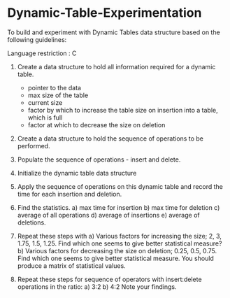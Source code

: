 # Dynamic-Table-Experimentation
To build and experiment with Dynamic Tables data structure based on the following guidelines:

Language restriction : C 

1. Create a data structure to hold all information required for a dynamic table.
   - pointer to the data 
   - max size of the table
   - current size
   - factor by which to increase the table size on insertion into a table, which is full
   - factor at which to decrease the size on deletion

2. Create a data structure to hold the sequence of operations to be performed.

3. Populate the sequence of operations - insert and delete.

4. Initialize the dynamic table data structure

5. Apply the sequence of operations on this dynamic table and record the time for each insertion and deletion.

6. Find the statistics.
   a) max time for insertion
   b) max time for deletion
   c) average of all operations
   d) average of insertions
   e) average of deletions.

7. Repeat these steps with
   a) Various factors for increasing the size; 2, 3, 1.75, 1.5, 1.25.
	  Find which one seems to give better statistical measure?
   b) Various factors for decreasing the size on deletion; 0.25, 0.5, 0.75. 
	  Find which one seems to give better statistical measure.
   You should produce a matrix of statistical values.
	
8. Repeat these steps for sequence of operators with insert:delete operations in the ratio:
	a) 3:2
	b) 4:2
	Note your findings.
	

